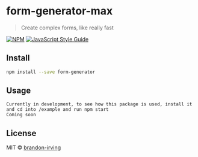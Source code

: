 # form-generator-max

> Create complex forms, like really fast

[![NPM](https://img.shields.io/npm/v/form-generator.svg)](https://www.npmjs.com/package/form-generator) [![JavaScript Style Guide](https://img.shields.io/badge/code--style-typescript-blue)](https://www.typescriptlang.org/)

## Install

```bash
npm install --save form-generator
```

## Usage

```tsx
Currently in development, to see how this package is used, install it and cd into /example and run npm start
Coming soon
```

## License

MIT © [brandon-irving](https://github.com/brandon-irving)
